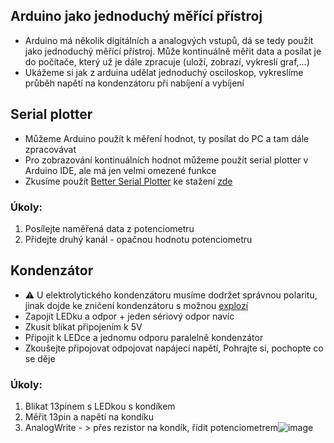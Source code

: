 ## Arduino jako jednoduchý měřící přístroj
- Arduino má několik digitálních a analogvých vstupů, dá se tedy použít jako jednoduchý měřící přístroj. Může kontinuálně měřit data a posílat je do počítače, který už je dále zpracuje (uloží, zobrazí, vykreslí graf,...)
- Ukážeme si jak z arduina udělat jednoduchý osciloskop, vykreslíme průběh napětí na kondenzátoru při nabíjení a vybíjení

## Serial plotter
- Můžeme Arduino použít k měření hodnot, ty posílat do PC a tam dále zpracovávat
- Pro zobrazování kontinuálních hodnot můžeme použít serial plotter v Arduino IDE, ale má jen velmi omezené funkce
- Zkusíme použít [Better Serial Plotter](https://github.com/nathandunk/BetterSerialPlotter) ke stažení [zde](https://github.com/nathandunk/BetterSerialPlotter/releases/download/v0.1.2/BetterSerialPlotter-v0.1.2-Windows.zip)

### Úkoly:
1. Posílejte naměřená data z potenciometru
2. Přidejte druhý kanál - opačnou hodnotu potenciometru


## Kondenzátor

- :warning: U elektrolytického kondenzátoru musíme dodržet správnou polaritu, jinak dojde ke zničení kondenzátoru s možnou [explozí](https://www.youtube.com/watch?v=rr7bPmGTQUk&ab_channel=ElectroBOOM)
- Zapojit LEDku a odpor + jeden sériový odpor navíc
- Zkusit blikat připojením k 5V
- Připojit k LEDce a jednomu odporu paralelně kondenzátor
- Zkoušejte připojovat odpojovat napájecí napětí, Pohrajte si, pochopte co se děje

### Úkoly:
1. Blikat 13pinem s LEDkou s kondíkem
2. Měřit 13pin a napětí na kondíku
3. AnalogWrite - > přes rezistor na kondík, řídit potenciometrem![image](https://github.com/user-attachments/assets/4ac69565-68c5-493c-869d-f8647295048c)
